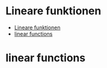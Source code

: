 # Lineare funktionen

- [Lineare funktionen](#lineare-funktionen)
- [linear functions](#linear-functions)


# linear functions